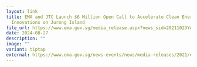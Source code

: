 ```yaml
---
layout: link
title: EMA and JTC Launch $6 Million Open Call to Accelerate Clean Energy
  Innovations on Jurong Island
file_url: https://www.ema.gov.sg/media_release.aspx?news_sid=20211023YAxJKHOr0KaM
date: 2024-08-27
description: ""
image: ""
variant: tiptap
external: https://www.ema.gov.sg/news-events/news/media-releases/2021/ema-and-jtc-launch-6-million-open-call-to-accelerate-clean-energy-innovations-on-jurong-island
---
```

